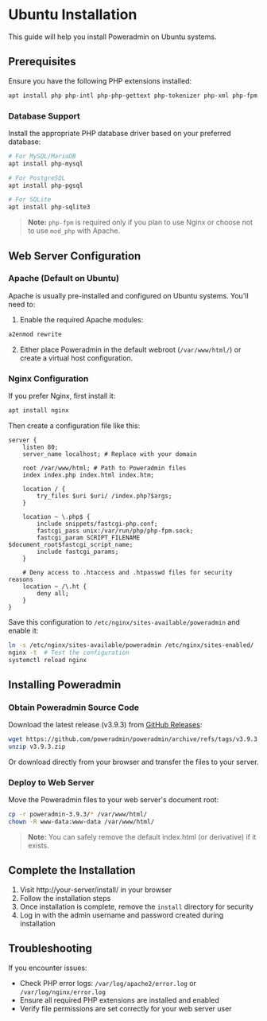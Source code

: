 # Ubuntu Installation

This guide will help you install Poweradmin on Ubuntu systems.

## Prerequisites

Ensure you have the following PHP extensions installed:

```bash
apt install php php-intl php-php-gettext php-tokenizer php-xml php-fpm
```

### Database Support

Install the appropriate PHP database driver based on your preferred database:

```bash
# For MySQL/MariaDB
apt install php-mysql

# For PostgreSQL
apt install php-pgsql

# For SQLite
apt install php-sqlite3
```

> **Note:** `php-fpm` is required only if you plan to use Nginx or choose not to use `mod_php` with Apache.

## Web Server Configuration

### Apache (Default on Ubuntu)

Apache is usually pre-installed and configured on Ubuntu systems. You'll need to:

1. Enable the required Apache modules:
```bash
a2enmod rewrite
```

2. Either place Poweradmin in the default webroot (`/var/www/html/`) or create a virtual host configuration.

### Nginx Configuration

If you prefer Nginx, first install it:

```bash
apt install nginx
```

Then create a configuration file like this:

```nginx
server {
    listen 80;
    server_name localhost; # Replace with your domain

    root /var/www/html; # Path to Poweradmin files
    index index.php index.html index.htm;

    location / {
        try_files $uri $uri/ /index.php?$args;
    }

    location ~ \.php$ {
        include snippets/fastcgi-php.conf;
        fastcgi_pass unix:/var/run/php/php-fpm.sock;
        fastcgi_param SCRIPT_FILENAME $document_root$fastcgi_script_name;
        include fastcgi_params;
    }

    # Deny access to .htaccess and .htpasswd files for security reasons
    location ~ /\.ht {
        deny all;
    }
}
```

Save this configuration to `/etc/nginx/sites-available/poweradmin` and enable it:

```bash
ln -s /etc/nginx/sites-available/poweradmin /etc/nginx/sites-enabled/
nginx -t  # Test the configuration
systemctl reload nginx
```

## Installing Poweradmin

### Obtain Poweradmin Source Code

Download the latest release (v3.9.3) from [GitHub Releases](https://github.com/poweradmin/poweradmin/releases):

```bash
wget https://github.com/poweradmin/poweradmin/archive/refs/tags/v3.9.3.zip
unzip v3.9.3.zip
```

Or download directly from your browser and transfer the files to your server.

### Deploy to Web Server

Move the Poweradmin files to your web server's document root:

```bash
cp -r poweradmin-3.9.3/* /var/www/html/
chown -R www-data:www-data /var/www/html/
```

> **Note:** You can safely remove the default index.html (or derivative) if it exists.

## Complete the Installation

1. Visit http://your-server/install/ in your browser
2. Follow the installation steps
3. Once installation is complete, remove the `install` directory for security
4. Log in with the admin username and password created during installation

## Troubleshooting

If you encounter issues:

- Check PHP error logs: `/var/log/apache2/error.log` or `/var/log/nginx/error.log`
- Ensure all required PHP extensions are installed and enabled
- Verify file permissions are set correctly for your web server user